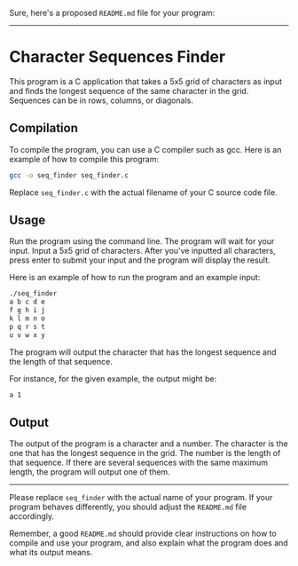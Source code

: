 Sure, here's a proposed `README.md` file for your program:

---

# Character Sequences Finder

This program is a C application that takes a 5x5 grid of characters as input and finds the longest sequence of the same character in the grid. Sequences can be in rows, columns, or diagonals.

## Compilation

To compile the program, you can use a C compiler such as gcc. Here is an example of how to compile this program:

```bash
gcc -o seq_finder seq_finder.c
```

Replace `seq_finder.c` with the actual filename of your C source code file.

## Usage

Run the program using the command line. The program will wait for your input. Input a 5x5 grid of characters. After you've inputted all characters, press enter to submit your input and the program will display the result.

Here is an example of how to run the program and an example input:

```bash
./seq_finder
a b c d e
f g h i j
k l m n o
p q r s t
u v w x y
```

The program will output the character that has the longest sequence and the length of that sequence.

For instance, for the given example, the output might be:

```bash
a 1
```

## Output

The output of the program is a character and a number. The character is the one that has the longest sequence in the grid. The number is the length of that sequence. If there are several sequences with the same maximum length, the program will output one of them.

---

Please replace `seq_finder` with the actual name of your program. If your program behaves differently, you should adjust the `README.md` file accordingly. 

Remember, a good `README.md` should provide clear instructions on how to compile and use your program, and also explain what the program does and what its output means.